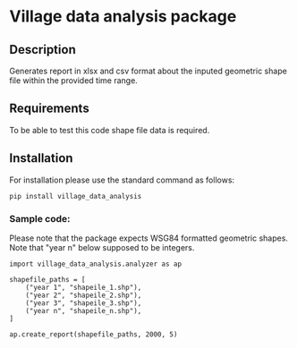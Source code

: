 # Village data analysis package

## Description

Generates report in xlsx and csv format about the inputed geometric shape file within the provided time range.

## Requirements

To be able to test this code shape file data is required.

## Installation

For installation please use the standard command as follows:
```
pip install village_data_analysis
```

### Sample code:

Please note that the package expects WSG84 formatted geometric shapes. Note that "year n" below supposed to be integers.

```
import village_data_analysis.analyzer as ap

shapefile_paths = [
    ("year 1", "shapeile_1.shp"),
    ("year 2", "shapeile_2.shp"),
    ("year 3", "shapeile_3.shp"),
    ("year n", "shapeile_n.shp"),
]

ap.create_report(shapefile_paths, 2000, 5)
```
